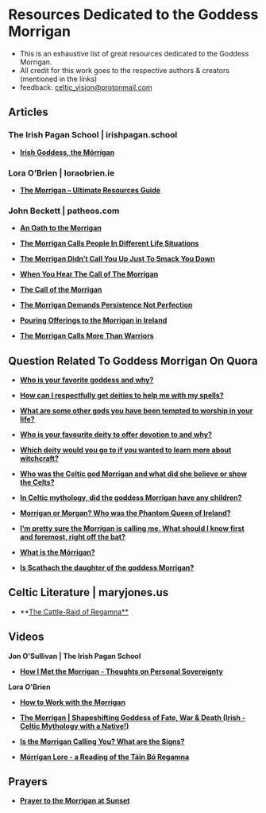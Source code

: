 # Resources Dedicated to the Goddess Morrigan

- This is an exhaustive list of great resources dedicated to the Goddess Morrigan. 
- All credit for this work goes to the respective authors & creators (mentioned in the links)
- feedback: celtic_vision@protonmail.com


## Articles

### The Irish Pagan School | irishpagan.school

- <a href="https://irishpagan.school/the-morrigan" target="_blank">**Irish Goddess, the Mórrígan**</a>

### Lora O’Brien | loraobrien.ie
- <a href="https://loraobrien.ie/the-morrigan-resources-guide" target="_blank">**The Morrigan – Ultimate Resources Guide**<a>
    
### John Beckett | patheos.com

- [**An Oath to the Morrigan**](https://www.patheos.com/blogs/johnbeckett/2017/07/an-oath-to-the-morrigan.html)
    
- [**The Morrigan Calls People In Different Life Situations**](https://www.patheos.com/blogs/johnbeckett/2019/01/the-morrigan-calls-people-in-different-life-situations.html)
    
- [**The Morrigan Didn’t Call You Up Just To Smack You Down**](https://www.patheos.com/blogs/johnbeckett/2021/07/the-morrigan-didnt-call-you-up-just-to-smack-you-down.html)
    
- [**When You Hear The Call of The Morrigan**](https://www.patheos.com/blogs/johnbeckett/2017/07/hear-call-morrigan.html)
    
- [**The Call of the Morrigan**](https://www.patheos.com/blogs/johnbeckett/2012/07/the-call-of-the-morrigan.html)
    
- [**The Morrigan Demands Persistence Not Perfection**](https://www.patheos.com/blogs/johnbeckett/2020/01/the-morrigan-demands-persistence-not-perfection.html)
    
- [**Pouring Offerings to the Morrigan in Ireland**](https://www.patheos.com/blogs/johnbeckett/2018/06/pouring-offerings-to-the-morrigan-in-ireland.html)
    
- [**The Morrigan Calls More Than Warriors**](https://www.patheos.com/blogs/johnbeckett/2018/02/morrigan-calls-warriors.html)


## Question Related To Goddess Morrigan On Quora

- [**Who is your favorite goddess and why?**](https://rmto.quora.com/Who-is-your-favorite-goddess-and-why-1?ch=10&oid=399459064&share=54cf6cb8&target_type=answer)
    
- [**How can I respectfully get deities to help me with my spells?**](https://magicmanifestationbalance.quora.com/How-can-I-respectfully-get-deities-to-help-me-with-my-spells-1?ch=10&oid=351630776&share=2e62fb65&target_type=answer)

- [**What are some other gods you have been tempted to worship in your life?**](https://rmto.quora.com/What-are-some-other-gods-you-have-been-tempted-to-worship-in-your-life)
    
- [**Who is your favourite deity to offer devotion to and why?**](https://rmto.quora.com/Who-is-your-favourite-deity-to-offer-devotion-to-and-why)

- [**Which deity would you go to if you wanted to learn more about witchcraft?**](https://forbiddenknowledge.quora.com/Which-deity-would-you-go-to-if-you-wanted-to-learn-more-about-witchcraft)

- [**Who was the Celtic god Morrigan and what did she believe or show the Celts?**](https://www.quora.com/Who-was-the-Celtic-god-Morrigan-and-what-did-she-believe-or-show-the-Celts)
    
- [**In Celtic mythology, did the goddess Morrigan have any children?**](https://www.quora.com/In-Celtic-mythology-did-the-goddess-Morrigan-have-any-children)
 
- [**Morrigan or Morgan? Who was the Phantom Queen of Ireland?**](https://www.quora.com/Morrigan-or-Morgan-Who-was-the-Phantom-Queen-of-Ireland)
    
- [**I’m pretty sure the Morrigan is calling me. What should I know first and foremost, right off the bat?**](https://www.quora.com/I-m-pretty-sure-the-Morrigan-is-calling-me-What-should-I-know-first-and-foremost-right-off-the-bat)
    
- [**What is the Mórrigan?**](https://www.quora.com/What-is-the-M%C3%B3rrigan)
    
- [**Is Scathach the daughter of the goddess Morrigan?**](https://www.quora.com/Is-Scathach-the-daughter-of-the-goddess-Morrigan)
 
 
## Celtic Literature | maryjones.us

- **[The Cattle-Raid of Regamna**](https://www.maryjones.us/ctexts/regamna.html)


## Videos

**Jon O'Sullivan | The Irish Pagan School**

- [**How I Met the Morrigan - Thoughts on Personal Sovereignty**](https://www.youtube.com/watch?v=FVSrRY38bjA)
    
**Lora O'Brien**

- [**How to Work with the Morrigan**](https://www.youtube.com/watch?v=RakzNrRCjXk)

- [**The Morrigan | Shapeshifting Goddess of Fate, War & Death (Irish - Celtic Mythology with a Native!)**](https://www.youtube.com/watch?v=TR5_7i_k-Rc)

- [**Is the Morrigan Calling You? What are the Signs?**](https://www.youtube.com/watch?v=C0KW6iNlGtg)

- [**Mórrígan Lore - a Reading of the Táin Bó Regamna**](https://www.youtube.com/watch?v=M9DKSCbrpiI)


## Prayers
- [**Prayer to the Morrigan at Sunset**](https://loraobrien.ie/morrigan-prayer)
 
